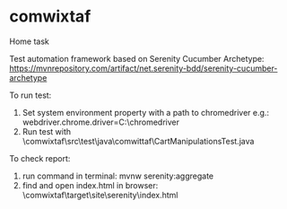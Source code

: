# comwixtaf
Home task

Test automation framework based on Serenity Cucumber Archetype: https://mvnrepository.com/artifact/net.serenity-bdd/serenity-cucumber-archetype

To run test: 
1. Set system environment property with a path to chromedriver e.g.: webdriver.chrome.driver=C:\chromedriver
2. Run test with \comwixtaf\src\test\java\comwittaf\CartManipulationsTest.java 

To check report:
1. run command in terminal: mvnw serenity:aggregate
2. find and open index.html in browser: \comwixtaf\target\site\serenity\index.html
